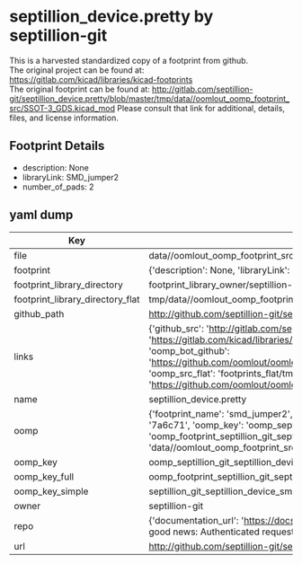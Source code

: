 # septillion_device.pretty by septillion-git  
This is a harvested standardized copy of a footprint from github.  
The original project can be found at:  
https://gitlab.com/kicad/libraries/kicad-footprints  
The original footprint can be found at:
http://gitlab.com/septillion-git/septillion_device.pretty/blob/master/tmp/data//oomlout_oomp_footprint_src/SSOT-3_GDS.kicad_mod
Please consult that link for additional, details, files, and license information.  
## Footprint Details
* description: None  
* libraryLink: SMD_jumper2  
* number_of_pads: 2  
## yaml dump  
| Key | Value |  
| --- | --- |  
| file | data//oomlout_oomp_footprint_src/septillion_device.pretty/SMD_jumper2.kicad_mod |  
| footprint | {'description': None, 'libraryLink': 'SMD_jumper2', 'number_of_pads': 2} |  
| footprint_library_directory | footprint_library_owner/septillion-git_septillion_device.pretty |  
| footprint_library_directory_flat | tmp/data//oomlout_oomp_footprint_src/footprints_flat/septillion_git_septillion_device_smd_jumper2/working |  
| github_path | http://github.com/septillion-git/septillion_device.pretty/blob/master/tmp/data//oomlout_oomp_footprint_src/SMD_jumper2.kicad_mod |  
| links | {'github_src': 'http://gitlab.com/septillion-git/septillion_device.pretty/blob/master/tmp/data//oomlout_oomp_footprint_src/SSOT-3_GDS.kicad_mod', 'github_src_repo': 'https://gitlab.com/kicad/libraries/kicad-footprints', 'oomp_bot': 'tmp/data//oomlout_oomp_footprint_src/footprints/septillion_git_septillion_device_smd_jumper2/working', 'oomp_bot_github': 'https://github.com/oomlout/oomlout_oomp_footprint_bot/tree/main/tmp/data//oomlout_oomp_footprint_src/footprints/septillion_git_septillion_device_smd_jumper2/working', 'oomp_src_flat': 'footprints_flat/tmp/data//oomlout_oomp_footprint_src/footprints_flat/septillion_git_septillion_device_smd_jumper2/working', 'oomp_src_flat_github': 'https://github.com/oomlout/oomlout_oomp_footprint_src/tree/main/tmp/data//oomlout_oomp_footprint_src/footprints_flat/septillion_git_septillion_device_smd_jumper2/working'} |  
| name | septillion_device.pretty |  
| oomp | {'footprint_name': 'smd_jumper2', 'library_name': 'septillion_device', 'md5': '7a6c71536d0a678c4b16053f0d020692', 'md5_10': '7a6c71536d', 'md5_5': '7a6c7', 'md5_6': '7a6c71', 'oomp_key': 'oomp_septillion_git_septillion_device_smd_jumper2', 'oomp_key_extra': 'oomp_footprint_septillion_git_septillion_device_smd_jumper2', 'oomp_key_full': 'oomp_footprint_septillion_git_septillion_device_smd_jumper2_7a6c71', 'oomp_key_simple': 'septillion_git_septillion_device_smd_jumper2', 'original_filename': 'data//oomlout_oomp_footprint_src/septillion_device.pretty/SMD_jumper2.kicad_mod', 'owner_name': 'septillion_git'} |  
| oomp_key | oomp_septillion_git_septillion_device_smd_jumper2 |  
| oomp_key_full | oomp_footprint_septillion_git_septillion_device_smd_jumper2 |  
| oomp_key_simple | septillion_git_septillion_device_smd_jumper2 |  
| owner | septillion-git |  
| repo | {'documentation_url': 'https://docs.github.com/rest/overview/resources-in-the-rest-api#rate-limiting', 'message': "API rate limit exceeded for 84.66.142.224. (But here's the good news: Authenticated requests get a higher rate limit. Check out the documentation for more details.)"} |  
| url | http://github.com/septillion-git/septillion_device.pretty |  

